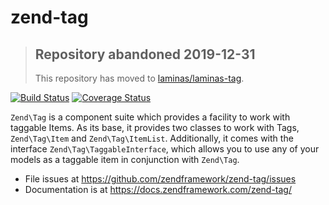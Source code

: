 # zend-tag

> ## Repository abandoned 2019-12-31
>
> This repository has moved to [laminas/laminas-tag](https://github.com/laminas/laminas-tag).

[![Build Status](https://secure.travis-ci.org/zendframework/zend-tag.svg?branch=master)](https://secure.travis-ci.org/zendframework/zend-tag)
[![Coverage Status](https://coveralls.io/repos/github/zendframework/zend-tag/badge.svg?branch=master)](https://coveralls.io/github/zendframework/zend-tag?branch=master)

`Zend\Tag` is a component suite which provides a facility to work with taggable
Items. As its base, it provides two classes to work with Tags, `Zend\Tag\Item`
and `Zend\Tag\ItemList`. Additionally, it comes with the interface
`Zend\Tag\TaggableInterface`, which allows you to use any of your models as a
taggable item in conjunction with `Zend\Tag`.


- File issues at https://github.com/zendframework/zend-tag/issues
- Documentation is at https://docs.zendframework.com/zend-tag/
